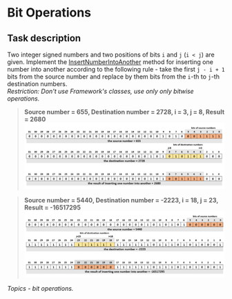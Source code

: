 # Bit Operations

## Task description

Two integer signed numbers and two positions of bits `i` and `j` (`i < j`) are given. Implement the [InsertNumberIntoAnother](BitOperations/NumbersExtension.cs#L27) method for inserting one number into another according to the following rule - take the first `j - i + 1` bits from the source number and replace by them bits from the `i`-th to `j`-th destination numbers.    
_Restriction: Don't use Framework's classes, use only only bitwise operations._

> **Source number = 655, Destination number = 2728, i = 3, j = 8, Result = 2680**
> ![Scheme](Scheme1.png)


> **Source number = 5440, Destination number = -2223, i = 18, j = 23, Result = -16517295**
> ![Scheme](Scheme2.png)
>
*Topics - bit operations.*